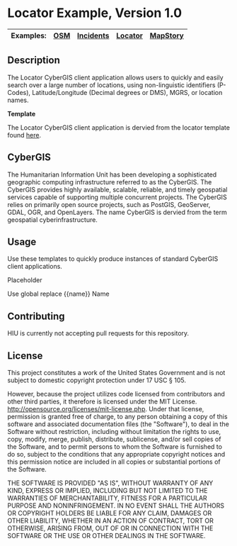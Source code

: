 Locator Example, Version 1.0
=========================

| Examples: | [OSM](https://github.com/state-hiu/cybergis-client-examples/blob/master/1.0/osm) |  [Incidents](https://github.com/state-hiu/cybergis-client-examples/blob/master/1.0/incidents) |  [Locator](https://github.com/state-hiu/cybergis-client-examples/blob/master/1.0/locator) |   [MapStory](https://github.com/state-hiu/cybergis-client-examples/blob/master/1.0/mapstory) |
| ---- |  ---- | ---- | ---- | ---- |

## Description

The Locator CyberGIS client application allows users to quickly and easily search over a large number of locations, using non-linguistic identifiers (P-Codes), Latitude/Longitude (Decimal degrees or DMS), MGRS, or location names.

**Template**

The Locator CyberGIS client application is dervied from the locator template found [here](https://github.com/state-hiu/cybergis-client-templates/blob/master/1.0/locator).


## CyberGIS
The Humanitarian Information Unit has been developing a sophisticated geographic computing infrastructure referred to as the CyberGIS. The CyberGIS provides highly available, scalable, reliable, and timely geospatial services capable of supporting multiple concurrent projects.  The CyberGIS relies on primarily open source projects, such as PostGIS, GeoServer, GDAL, OGR, and OpenLayers.  The name CyberGIS is dervied from the term geospatial cyberinfrastructure.

## Usage

Use these templates to quickly produce instances of standard CyberGIS client applications.

Placeholder

Use global replace {{name}} Name

## Contributing

HIU is currently not accepting pull requests for this repository.

## License
This project constitutes a work of the United States Government and is not subject to domestic copyright protection under 17 USC § 105.

However, because the project utilizes code licensed from contributors and other third parties, it therefore is licensed under the MIT License. http://opensource.org/licenses/mit-license.php. Under that license, permission is granted free of charge, to any person obtaining a copy of this software and associated documentation files (the "Software"), to deal in the Software without restriction, including without limitation the rights to use, copy, modify, merge, publish, distribute, sublicense, and/or sell copies of the Software, and to permit persons to whom the Software is furnished to do so, subject to the conditions that any appropriate copyright notices and this permission notice are included in all copies or substantial portions of the Software.

THE SOFTWARE IS PROVIDED "AS IS", WITHOUT WARRANTY OF ANY KIND, EXPRESS OR IMPLIED, INCLUDING BUT NOT LIMITED TO THE WARRANTIES OF MERCHANTABILITY, FITNESS FOR A PARTICULAR PURPOSE AND NONINFRINGEMENT. IN NO EVENT SHALL THE AUTHORS OR COPYRIGHT HOLDERS BE LIABLE FOR ANY CLAIM, DAMAGES OR OTHER LIABILITY, WHETHER IN AN ACTION OF CONTRACT, TORT OR OTHERWISE, ARISING FROM, OUT OF OR IN CONNECTION WITH THE SOFTWARE OR THE USE OR OTHER DEALINGS IN THE SOFTWARE.
